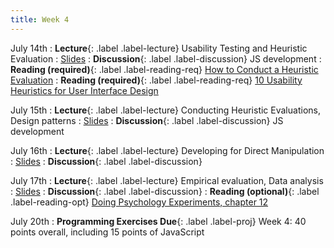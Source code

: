 ```yaml
---
title: Week 4
---
```


<!-- prettier-ignore-start -->

July 14th
: **Lecture**{: .label .label-lecture} Usability Testing and Heuristic Evaluation
  : [Slides](https://bcourses.berkeley.edu/courses/1545463/files/folder/lectures?preview=92044504)
: **Discussion**{: .label .label-discussion} JS development
: **Reading (required)**{: .label .label-reading-req} [How to Conduct a Heuristic Evaluation](https://www.nngroup.com/articles/how-to-conduct-a-heuristic-evaluation/)
: **Reading (required)**{: .label .label-reading-req} [10 Usability Heuristics for User Interface Design](https://www.nngroup.com/articles/ten-usability-heuristics/)

July 15th
: **Lecture**{: .label .label-lecture} Conducting Heuristic Evaluations, Design patterns
  : [Slides](https://bcourses.berkeley.edu/courses/1545463/files/folder/lectures?preview=92046316)
: **Discussion**{: .label .label-discussion} JS development

July 16th
: **Lecture**{: .label .label-lecture} Developing for Direct Manipulation
  : [Slides](https://bcourses.berkeley.edu/courses/1545463/files/folder/lectures?preview=92046345)
: **Discussion**{: .label .label-discussion} 

July 17th
: **Lecture**{: .label .label-lecture} Empirical evaluation, Data analysis
  : [Slides](https://bcourses.berkeley.edu/courses/1545463/files/folder/lectures?preview=92046356)
: **Discussion**{: .label .label-discussion}
: **Reading (optional)**{: .label .label-reading-opt} [Doing Psychology Experiments, chapter 12](https://www.researchgate.net/profile/Mohammad-Khakshour/publication/283284170_doing_psychology_experiments/links/5630738d08aefac54d8f1cc7/doing-psychology-experiments.pdf)

July 20th
: **Programming Exercises Due**{: .label .label-proj} Week 4: 40 points overall, including 15 points of JavaScript

<!-- prettier-ignore-end -->
